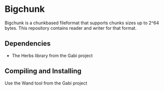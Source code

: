 Bigchunk
=====================================
Bigchunk is a chunkbased fileformat that supports chunks sizes up to 2^64 bytes. This repository contains reader and writer for that format.

Dependencies
-----------------------------
 * The Herbs library from the Gabi project

Compiling and Installing
-----------------------------
Use the Wand tool from the Gabi project
